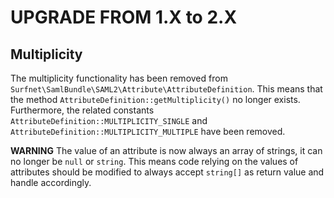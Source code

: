 # UPGRADE FROM 1.X to 2.X

## Multiplicity

The multiplicity functionality has been removed from `Surfnet\SamlBundle\SAML2\Attribute\AttributeDefinition`.
 This means that the method `AttributeDefinition::getMultiplicity()` no longer exists. Furthermore, the related
 constants `AttributeDefinition::MULTIPLICITY_SINGLE` and `AttributeDefinition::MULTIPLICITY_MULTIPLE` have been
 removed. 
 
**WARNING** The value of an attribute is now always an array of strings, it can no longer be `null` or `string`.
 This means code relying on the values of attributes should be modified to always accept `string[]` as return value
 and handle accordingly.
